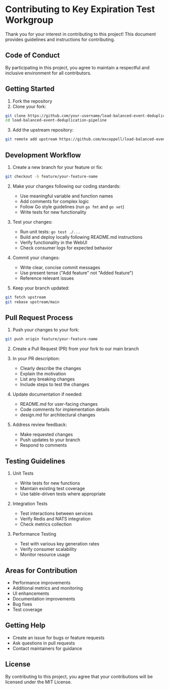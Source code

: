 # Contributing to Key Expiration Test Workgroup

Thank you for your interest in contributing to this project! This document provides guidelines and instructions for contributing.

## Code of Conduct

By participating in this project, you agree to maintain a respectful and inclusive environment for all contributors.

## Getting Started

1. Fork the repository
2. Clone your fork:
```bash
git clone https://github.com/your-username/load-balanced-event-deduplication-pipeline.git
cd load-balanced-event-deduplication-pipeline
```
3. Add the upstream repository:
```bash
git remote add upstream https://github.com/mxcoppell/load-balanced-event-deduplication-pipeline.git
```

## Development Workflow

1. Create a new branch for your feature or fix:
```bash
git checkout -b feature/your-feature-name
```

2. Make your changes following our coding standards:
   - Use meaningful variable and function names
   - Add comments for complex logic
   - Follow Go style guidelines (run `go fmt` and `go vet`)
   - Write tests for new functionality

3. Test your changes:
   - Run unit tests: `go test ./...`
   - Build and deploy locally following README.md instructions
   - Verify functionality in the WebUI
   - Check consumer logs for expected behavior

4. Commit your changes:
   - Write clear, concise commit messages
   - Use present tense ("Add feature" not "Added feature")
   - Reference relevant issues

5. Keep your branch updated:
```bash
git fetch upstream
git rebase upstream/main
```

## Pull Request Process

1. Push your changes to your fork:
```bash
git push origin feature/your-feature-name
```

2. Create a Pull Request (PR) from your fork to our main branch

3. In your PR description:
   - Clearly describe the changes
   - Explain the motivation
   - List any breaking changes
   - Include steps to test the changes

4. Update documentation if needed:
   - README.md for user-facing changes
   - Code comments for implementation details
   - design.md for architectural changes

5. Address review feedback:
   - Make requested changes
   - Push updates to your branch
   - Respond to comments

## Testing Guidelines

1. Unit Tests
   - Write tests for new functions
   - Maintain existing test coverage
   - Use table-driven tests where appropriate

2. Integration Tests
   - Test interactions between services
   - Verify Redis and NATS integration
   - Check metrics collection

3. Performance Testing
   - Test with various key generation rates
   - Verify consumer scalability
   - Monitor resource usage

## Areas for Contribution

- Performance improvements
- Additional metrics and monitoring
- UI enhancements
- Documentation improvements
- Bug fixes
- Test coverage

## Getting Help

- Create an issue for bugs or feature requests
- Ask questions in pull requests
- Contact maintainers for guidance

## License

By contributing to this project, you agree that your contributions will be licensed under the MIT License. 